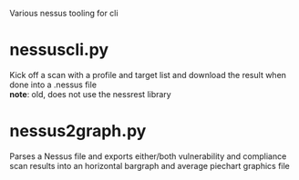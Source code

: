 Various nessus tooling for cli

<h1>nessuscli.py</h1>
Kick off a scan with a profile and target list and download the result when done into a .nessus file<br/>
<b>note</b>: old, does not use the nessrest library

<h1>nessus2graph.py</h1>
Parses a Nessus file and exports either/both vulnerability and compliance scan results into an horizontal bargraph and average piechart graphics file
